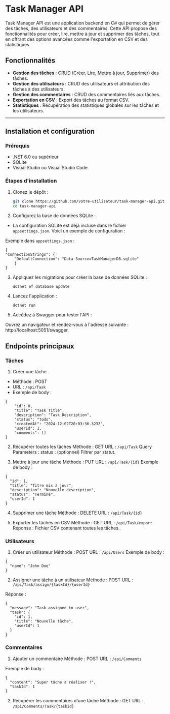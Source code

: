 # Task Manager API

Task Manager API est une application backend en C# qui permet de gérer des tâches, des utilisateurs et des commentaires. Cette API propose des fonctionnalités pour créer, lire, mettre à jour et supprimer des tâches, tout en offrant des options avancées comme l'exportation en CSV et des statistiques.

## Fonctionnalités

- **Gestion des tâches** : CRUD (Créer, Lire, Mettre à jour, Supprimer) des tâches.
- **Gestion des utilisateurs** : CRUD des utilisateurs et attribution des tâches à des utilisateurs.
- **Gestion des commentaires** : CRUD des commentaires liés aux tâches.
- **Exportation en CSV** : Export des tâches au format CSV.
- **Statistiques** : Récupération des statistiques globales sur les tâches et les utilisateurs.

---

## Installation et configuration

### Prérequis

- .NET 6.0 ou supérieur
- SQLite
- Visual Studio ou Visual Studio Code

### Étapes d'installation

1. Clonez le dépôt :

   ```bash
   git clone https://github.com/votre-utilisateur/task-manager-api.git
   cd task-manager-api
   ```

2. Configurez la base de données SQLite :

- La configuration SQLite est déjà incluse dans le fichier ``appsettings.json``. Voici un exemple de configuration :

Exemple dans ``appsettings.json`` :

    {
    "ConnectionStrings": {
        "DefaultConnection": "Data Source=TaskManagerDB.sqlite"
        }
    }

3. Appliquez les migrations pour créer la base de données SQLite :

    ``dotnet ef database update``

4. Lancez l'application :

    ``dotnet run``

5. Accédez à Swagger pour tester l'API :

Ouvrez un navigateur et rendez-vous à l'adresse suivante : http://localhost:5051/swagger.


## Endpoints principaux
### Tâches
1. Créer une tâche
 - Méthode : POST
 - URL : ``/api/Task``
 - Exemple de body :
```
{
    "id": 0,
    "title": "Task Title",
    "description": "Task Description",
    "status": "todo",
    "createdAt": "2024-12-02T20:03:36.323Z",
    "userId": 1,
    "comments": []
}

```



2. Récupérer toutes les tâches
Méthode : GET
URL : ``/api/Task``
Query Parameters :
status : (optionnel) Filtrer par statut.

3. Mettre à jour une tâche
Méthode : PUT
URL : ``/api/Task/{id}``
Exemple de body :
```
{
  "id": 1,
  "title": "Titre mis à jour",
  "description": "Nouvelle description",
  "status": "Terminé",
  "userId": 1
}
```

4. Supprimer une tâche
Méthode : DELETE
URL : ``/api/Task/{id}``

5. Exporter les tâches en CSV
Méthode : GET
URL : ``/api/Task/export``
Réponse : Fichier CSV contenant toutes les tâches.
### Utilisateurs
1. Créer un utilisateur
Méthode : POST
URL : ``/api/Users``
Exemple de body :
```
{
  "name": "John Doe"
}
```
2. Assigner une tâche à un utilisateur
Méthode : POST
URL :`` /api/Task/assign/{taskId}/{userId}``

Réponse :
```
{
  "message": "Task assigned to user",
  "task": {
    "id": 1,
    "title": "Nouvelle tâche",
    "userId": 1
  }
}
```

### Commentaires
1. Ajouter un commentaire
Méthode : POST
URL : ``/api/Comments``

Exemple de body :
```
{
  "content": "Super tâche à réaliser !",
  "taskId": 1
}
```
2. Récupérer les commentaires d'une tâche
Méthode : GET
URL : ``/api/Comments/Task/{taskId}``
